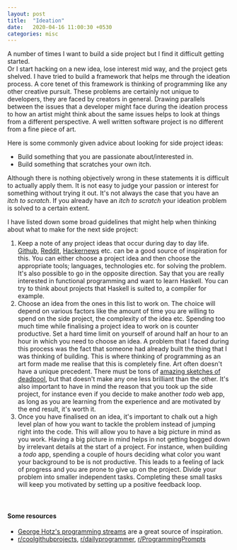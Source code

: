 ```yaml
---
layout: post
title:  "Ideation"
date:   2020-04-16 11:00:30 +0530
categories: misc
---
```


A number of times I want to build a side project but I find it difficult getting started.        
Or I start hacking on a new idea, lose interest mid way, and the project gets shelved.
I have tried to build a framework that helps me through the ideation process.
A core tenet of this framework is thinking of programming like any other creative pursuit.
These problems are certainly not unique to developers, they are faced by creators in general. Drawing 
parallels between the issues that a developer might face during the ideation process to how an artist 
might think about the same issues helps to look at things from a different perspective.
A well written software project is no different from a fine piece of art.

Here is some commonly given advice about looking for side project ideas:
- Build something that you are passionate about/interested in.
- Build something that scratches your own itch.

Although there is nothing objectively wrong in these statements it is difficult to actually apply them.
It is not easy to judge your passion or interest for something without trying it out. It's not always the case 
that you have an _itch to scratch_. If you already have an _itch to scratch_ your ideation problem is solved to a certain extent.

I have listed down some broad guidelines that might help when thinking about what to make for the next side project: 
1. Keep a note of any project ideas that occur during day to day life. [Github](www.github.com), [Reddit](www.reddit.com), [Hackernews](news.ycombinator.com) etc. can be a good source of inspiration for this. You can either choose a project idea and then choose the appropriate tools; languages, technologies  etc. for solving the problem. It's also possible to go in the opposite direction. Say that you are really interested in functional programming and want to learn Haskell. You can try to think about projects that Haskell is suited to, a compiler for example.
2. Choose an idea from the ones in this list to work on. The choice will depend on various factors like the amount of time you are willing to spend on the side project,
the complexity of the idea etc. Spending too much time while finalising a project idea to work on is counter productive. Set a hard time limit on yourself
of around half an hour to an hour in which you need to choose an idea.
A problem that I faced during this process was the fact that someone had already built the thing that I was thinking of building. This is where thinking of programming as an art form made me realise that this is completely fine. Art often doesn't have a unique precedent.
There must be tons of [amazing sketches of deadpool](https://www.google.com/search?q=sketchs+of+deadpool&tbm=isch&ved=2ahUKEwirpemMlezoAhXixHMBHfktA7IQ2-cCegQIABAA&oq=sketchs+of+deadpool&gs_lcp=CgNpbWcQAzoECCMQJzoECAAQQzoCCAA6BQgAEIMBOgYIABAKEBhQ9AtY5YcBYI6KAWgAcAB4AIABmwGIAdoNkgEEMTUuNJgBAKABAaoBC2d3cy13aXotaW1n&sclient=img&ei=i-aXXuuzL-KJz7sP-duMkAs&bih=659&biw=1358), but that doesn't make any one less brilliant than the other.
It's also important to have in mind the reason that you took up the side project, for instance even if you decide to make another _todo_ web app, as long as you are
learning from the experience and are motivated by the end result, it's worth it.
3. Once you have finalised on an idea, it's important to chalk out a high level plan of how you want to tackle the problem instead of jumping right into the code.
This will allow you to have a big picture in mind as you work. Having a big picture in mind helps in not getting bogged down by irrelevant details at the start of a project. For instance, when building a _todo_ app, spending a couple of hours deciding what color you want your background to be is not productive. This leads to a feeling of lack of progress and you are prone to give up on the project.
Divide your problem into smaller independent tasks. Completing these small tasks will keep you motivated
by setting up a positive feedback loop.
<br><br><br>
#### Some resources
- [George Hotz's programming streams](https://www.youtube.com/watch?v=7Hlb8YX2-W8&list=PLzFUMGbVxlQs5s-LNAyKgcq5SL28ZLLKC) are a great source of inspiration.
- [r/coolgithubprojects](https://www.reddit.com/r/coolgithubprojects/), [r/dailyprogrammer](https://www.reddit.com/r/dailyprogrammer/), [r/ProgrammingPrompts](https://www.reddit.com/r/ProgrammingPrompts/)
